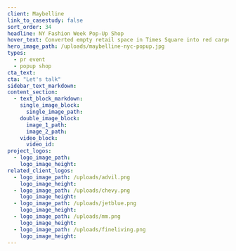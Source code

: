 ```yaml
---
client: Maybelline
link_to_casestudy: false
sort_order: 34
headline: NY Fashion Week Pop-Up Shop
hover_text: Converted empty retail space in Times Square into red carpet ready pop-up shop. Operated 7 days during NYFW and delivered over 3k makeovers.
hero_image_path: /uploads/maybelline-nyc-popup.jpg
types:
  - pr event
  - popup shop
cta_text:
cta: "Let's talk"
sidebar_text_markdown:
content_section:
  - text_block_markdown:
    single_image_block:
      single_image_path:
    double_image_block:
      image_1_path:
      image_2_path:
    video_block:
      video_id:
project_logos:
  - logo_image_path:
    logo_image_height:
related_client_logos:
  - logo_image_path: /uploads/advil.png
    logo_image_height:
  - logo_image_path: /uploads/chevy.png
    logo_image_height:
  - logo_image_path: /uploads/jetblue.png
    logo_image_height:
  - logo_image_path: /uploads/mm.png
    logo_image_height:
  - logo_image_path: /uploads/fineliving.png
    logo_image_height:
---
```

